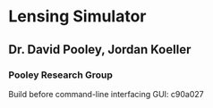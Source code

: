 # Lensing Simulator

## Dr. David Pooley, Jordan Koeller

### Pooley Research Group

Build before command-line interfacing GUI: c90a027

